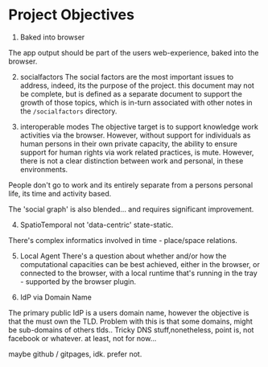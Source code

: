 # Project Objectives

1. Baked into browser

The app output should be part of the users web-experience, baked into the browser.

2. socialfactors
The social factors are the most important issues to address, indeed, its the purpose of the project.  this document may not be complete, but is defined as a separate document to support the growth of those topics, which is in-turn associated with other notes in the `/socialfactors` directory.

3. interoperable modes
The objective target is to support knowledge work activities via the browser.  However, without support for individuals as human persons in their own private capacity, the ability to ensure support for human rights via work related practices, is mute.  However, there is not a clear distinction between work and personal, in these environments.  

People don't go to work and its entirely separate from a persons personal life, its time and activity based.

The 'social graph' is also blended... and requires significant improvement.

4. SpatioTemporal not 'data-centric' state-static. 

There's complex informatics involved in time - place/space relations.  

5. Local Agent
There's a question about whether and/or how the computational capacities can be best achieved, either in the browser, or connected to the browser, with a local runtime that's running in the tray - supported by the browser plugin.

6. IdP via Domain Name

The primary public IdP is a users domain name, however the objective is that the must own the TLD.  Problem with this is that some domains, might be sub-domains of others tlds..  Tricky DNS stuff,nonetheless, point is, not facebook or whatever. at least, not for now... 

maybe github / gitpages, idk.  prefer not.

